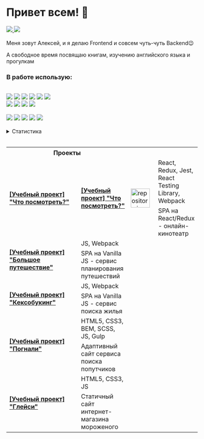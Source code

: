 # Привет всем! 👋

<a target="_blank" href="https://t.me/AlexMorozovDev">
    <img src="https://img.shields.io/badge/Telegram-1f1f1f?style=flat-square&logo=Telegram&labelColor=1f1f1f"/>
</a>
<a target="_blank" href="mailto:alex.morozov.webdev@gmail.com">
    <img src="https://img.shields.io/badge/Gmail-1f1f1f?style=flat-square&logo=Gmail&labelColor=1f1f1f"/>
</a>
<br>
<br>
  Меня зовут Алексей, и я делаю Frontend и совсем чуть-чуть Backend😉<br>

  А свободное время посвящаю книгам, изучению английского языка и прогулкам<br>
<h3>В&nbsp;работе&nbsp;использую:</h3><br>
<div>
  <div>
    <img src="https://img.shields.io/badge/HTML5-code-FF9200?style=flat-square&logo=HTML5&labelColor=black"/>
    <img src="https://img.shields.io/badge/CSS3-code-FF9200?style=flat-square&logo=CSS3&labelColor=black"/>
    <img src="https://img.shields.io/badge/BEM-code-FF9200?style=flat-square&labelColor=black"/>
    <img src="https://img.shields.io/badge/Sass-code-FF9200?style=flat-square&logo=Sass&labelColor=black">
    <img src="https://img.shields.io/badge/Javascript-code-FF9200?style=flat-square&logo=Javascript&labelColor=black"/>
    <img src="https://img.shields.io/badge/React-code-FF9200?style=flat-square&logo=React&labelColor=black"><br>
    <img src="https://img.shields.io/badge/Redux-code-FF9200?style=flat-square&logo=Redux&labelColor=black">
    <img src="https://img.shields.io/badge/StyledComponents-code-FF9200?style=flat-square&logo=styled-components&labelColor=black">
    <img src="https://img.shields.io/badge/Jest-code-FF9200?style=flat-square&logo=Jest&labelColor=black">
    <img src="https://img.shields.io/badge/NodeJS-code-FF9200?style=flat-square&labelColor=black">
  </div><br>
  <div>
    <img src="https://img.shields.io/badge/ESlint-tool-1924B1?style=flat-square&logo=ESlint&labelColor=black">
    <img src="https://img.shields.io/badge/Webpack-tool-1924B1?style=flat-square&logo=Webpack&labelColor=black">
    <img src="https://img.shields.io/badge/TravisCI-tool-1924B1?style=flat-square&logo=Travis-CI&labelColor=black">
    <img src="https://img.shields.io/badge/Vercel-tool-1924B1?style=flat-square&logo=Vercel&labelColor=black">
    <img src="https://img.shields.io/badge/Figma-tool-1924B1?style=flat-square&logo=Figma&labelColor=black">
  </div>
</div>
<br>
<details>
  <summary>Статистика</summary>
  <img height="180px" src="https://github-readme-stats.vercel.app/api?username=AMorozov-web&hide_title=true&hide_border=true&show_icons=true&include_all_commits=true&count_private=true&line_height=27&text_color=000&icon_color=000&bg_color=ffa400,ffcc40,ff9400,009999,689ad3&theme=graywhite" /><br>
</details>
<br>
<table>
  <tr>
    <th colspan="2">
      Проекты
    </th>
  </tr>
  <tr>
    <td rowspan="2" width="360">
      <a target="_blank" href="https://github.com/AMorozov-web/What-to-watch-6">
        <b>[Учебный проект] "Что посмотреть?"</b>
      </a>
    </td>
    <td rowspan="2" width="100">
      <a target="_blank" href="https://github.com/AMorozov-web/What-to-watch-6">
        <b>[Учебный проект] "Что посмотреть?"</b>
      </a>
    </td>
    <td rowspan="2" width="78">
      <a target="_blank" href="https://github.com/AMorozov-web/What-to-watch-6">
        <img width="50" alt="repository icon" src="https://i.ibb.co/mJ1Gf5Q/icon.png" />
      </a>
    </td>
    <td>
      React, Redux, Jest, React Testing Library, Webpack
    </td>
  </tr>
  <tr>
    <td>
      SPA на React/Redux - онлайн-кинотеатр
    </td>
  </tr>
  <tr>
    <td rowspan="2" width="360">
      <a target="_blank" href="https://github.com/AMorozov-web/Big-trip-13">
        <b>[Учебный проект] "Большое путешествие"</b>
      </a>
    </td>
    <td>
      JS, Webpack
    </td>
  </tr>
  <tr>
    <td>
      SPA на Vanilla JS - сервис планирования путешествий
    </td>
  </tr>
  <tr>
    <td rowspan="2" width="360">
      <a target="_blank" href="https://github.com/AMorozov-web/Keksobooking-21">
        <b>[Учебный проект] "Кексобукинг"</b>
      </a>
    </td>
    <td>
      JS, Webpack
    </td>
  </tr>
  <tr>
    <td>
      SPA на Vanilla JS - сервис поиска жилья
    </td>
  </tr>
  <tr>
    <td rowspan="2" width="360">
      <a target="_blank" href="https://github.com/AMorozov-web/Pognali-20">
        <b>[Учебный проект] "Погнали"</b>
      </a>
    </td>
    <td>
      HTML5, CSS3, BEM, SCSS, JS, Gulp
    </td>
  </tr>
  <tr>
    <td>Адаптивный сайт сервиса поиска попутчиков</td>
  </tr>
  <tr>
    <td rowspan="2" width="360">
      <a target="_blank" href="https://github.com/AMorozov-web/Gllacy-28">
        <b>[Учебный проект] "Глейси"</b>
      </a>
    </td>
    <td>HTML5, CSS3, JS</td>
  </tr>
  <tr>
    <td>Статичный сайт интернет-магазина мороженого</td>
  </tr>
</table>

<!--
Here are some ideas to get you started:

- 🔭 I’m currently working on ...
- 🌱 I’m currently learning ...
- 👯 I’m looking to collaborate on ...
- 🤔 I’m looking for help with ...
- 💬 Ask me about ...
- 📫 How to reach me: ...
- 😄 Pronouns: ...
- ⚡ Fun fact: ...
-->

